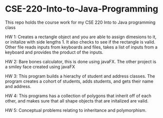 # CSE-220-Into-to-Java-Programming
This repo holds the course work for my CSE 220 Into to Java programming class

HW 1:
Creates a rectangle object and you are able to assign dimesions to it, or initalize with side lengths 1. It also checks to see if the rectangle is valid. Other file reads inputs from keyboards and files, takes a list of inputs from a keyboard and provides the product of the inputs.

HW 2:
Bare bones calculator, this is done using javaFX. The other project is a smiley face created using javaFX

HW 3:
This program builds a hierachy of student and address classes. The  program creates a cohort of students, adds students, and gets their name and address.

HW 4:
This programs has a collection of polygons that inherit off of each other, and makes sure that all shape objects that are initalized are valid.

HW 5:
Conceptual problems relating to inheritance and polymorphism.

